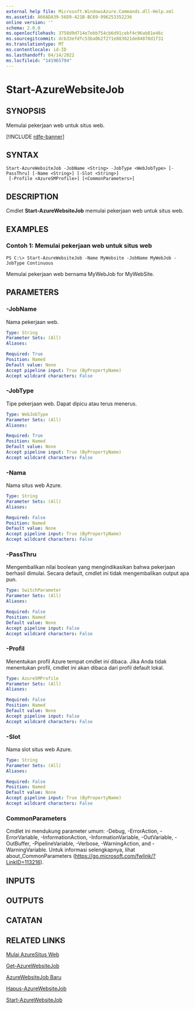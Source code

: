 ```yaml
---
external help file: Microsoft.WindowsAzure.Commands.dll-Help.xml
ms.assetid: A66ADA39-56D9-421B-BC69-996253352236
online version: ''
schema: 2.0.0
ms.openlocfilehash: 3758d9d714e7ebb754cb6d91cebf4c96ab81e46c
ms.sourcegitcommit: dcb33efdfc53ba0b2f271e883021de84878d1f31
ms.translationtype: MT
ms.contentlocale: id-ID
ms.lasthandoff: 04/14/2022
ms.locfileid: "141965794"
---
```

# Start-AzureWebsiteJob

## SYNOPSIS
Memulai pekerjaan web untuk situs web.

[!INCLUDE [rdfe-banner](../../includes/rdfe-banner.md)]

## SYNTAX

```
Start-AzureWebsiteJob -JobName <String> -JobType <WebJobType> [-PassThru] [-Name <String>] [-Slot <String>]
 [-Profile <AzureSMProfile>] [<CommonParameters>]
```

## DESCRIPTION
Cmdlet **Start-AzureWebsiteJob** memulai pekerjaan web untuk situs web.

## EXAMPLES

### Contoh 1: Memulai pekerjaan web untuk situs web
```
PS C:\> Start-AzureWebsiteJob -Name MyWebsite -JobName MyWebJob -JobType Continuous
```

Memulai pekerjaan web bernama MyWebJob for MyWebSite.

## PARAMETERS

### -JobName
Nama pekerjaan web.

```yaml
Type: String
Parameter Sets: (All)
Aliases: 

Required: True
Position: Named
Default value: None
Accept pipeline input: True (ByPropertyName)
Accept wildcard characters: False
```

### -JobType
Tipe pekerjaan web.
Dapat dipicu atau terus menerus.

```yaml
Type: WebJobType
Parameter Sets: (All)
Aliases: 

Required: True
Position: Named
Default value: None
Accept pipeline input: True (ByPropertyName)
Accept wildcard characters: False
```

### -Nama
Nama situs web Azure.

```yaml
Type: String
Parameter Sets: (All)
Aliases: 

Required: False
Position: Named
Default value: None
Accept pipeline input: True (ByPropertyName)
Accept wildcard characters: False
```

### -PassThru
Mengembalikan nilai boolean yang mengindikasikan bahwa pekerjaan berhasil dimulai.
Secara default, cmdlet ini tidak mengembalikan output apa pun.

```yaml
Type: SwitchParameter
Parameter Sets: (All)
Aliases: 

Required: False
Position: Named
Default value: None
Accept pipeline input: False
Accept wildcard characters: False
```

### -Profil
Menentukan profil Azure tempat cmdlet ini dibaca.
Jika Anda tidak menentukan profil, cmdlet ini akan dibaca dari profil default lokal.

```yaml
Type: AzureSMProfile
Parameter Sets: (All)
Aliases: 

Required: False
Position: Named
Default value: None
Accept pipeline input: False
Accept wildcard characters: False
```

### -Slot
Nama slot situs web Azure.

```yaml
Type: String
Parameter Sets: (All)
Aliases: 

Required: False
Position: Named
Default value: None
Accept pipeline input: True (ByPropertyName)
Accept wildcard characters: False
```

### CommonParameters
Cmdlet ini mendukung parameter umum: -Debug, -ErrorAction, -ErrorVariable, -InformationAction, -InformationVariable, -OutVariable, -OutBuffer, -PipelineVariable, -Verbose, -WarningAction, and -WarningVariable. Untuk informasi selengkapnya, lihat about_CommonParameters (https://go.microsoft.com/fwlink/?LinkID=113216).

## INPUTS

## OUTPUTS

## CATATAN

## RELATED LINKS

[Mulai AzureSitus Web](./Start-AzureWebsite.md)

[Get-AzureWebsiteJob](./Get-AzureWebsiteJob.md)

[AzureWebsiteJob Baru](./New-AzureWebsiteJob.md)

[Hapus-AzureWebsiteJob](./Remove-AzureWebsiteJob.md)

[Start-AzureWebsiteJob](./Start-AzureWebsiteJob.md)


